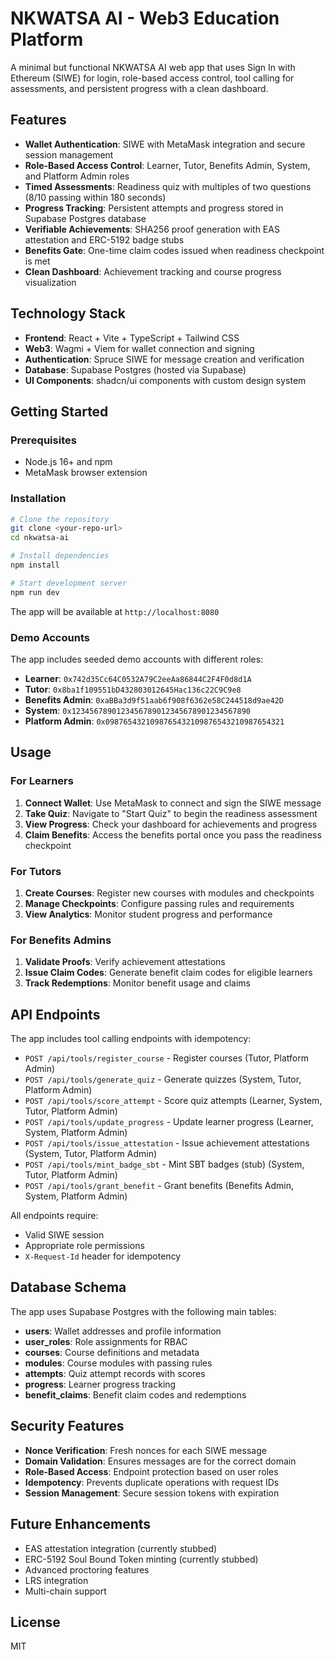 # NKWATSA AI - Web3 Education Platform

A minimal but functional NKWATSA AI web app that uses Sign In with Ethereum (SIWE) for login, role-based access control, tool calling for assessments, and persistent progress with a clean dashboard.

## Features

- **Wallet Authentication**: SIWE with MetaMask integration and secure session management
- **Role-Based Access Control**: Learner, Tutor, Benefits Admin, System, and Platform Admin roles
- **Timed Assessments**: Readiness quiz with multiples of two questions (8/10 passing within 180 seconds)
- **Progress Tracking**: Persistent attempts and progress stored in Supabase Postgres database
- **Verifiable Achievements**: SHA256 proof generation with EAS attestation and ERC-5192 badge stubs
- **Benefits Gate**: One-time claim codes issued when readiness checkpoint is met
- **Clean Dashboard**: Achievement tracking and course progress visualization

## Technology Stack

- **Frontend**: React + Vite + TypeScript + Tailwind CSS
- **Web3**: Wagmi + Viem for wallet connection and signing
- **Authentication**: Spruce SIWE for message creation and verification
- **Database**: Supabase Postgres (hosted via Supabase)
- **UI Components**: shadcn/ui components with custom design system

## Getting Started

### Prerequisites

- Node.js 16+ and npm
- MetaMask browser extension

### Installation

```bash
# Clone the repository
git clone <your-repo-url>
cd nkwatsa-ai

# Install dependencies
npm install

# Start development server
npm run dev
```

The app will be available at `http://localhost:8080`

### Demo Accounts

The app includes seeded demo accounts with different roles:

- **Learner**: `0x742d35Cc64C0532A79C2eeAa86844C2F4F0d8d1A`
- **Tutor**: `0x8ba1f109551bD432803012645Hac136c22C9C9e8`
- **Benefits Admin**: `0xaBBa3d9f51aab6f908f6362e58C244518d9ae42D`
- **System**: `0x1234567890123456789012345678901234567890`
- **Platform Admin**: `0x0987654321098765432109876543210987654321`

## Usage

### For Learners

1. **Connect Wallet**: Use MetaMask to connect and sign the SIWE message
2. **Take Quiz**: Navigate to "Start Quiz" to begin the readiness assessment
3. **View Progress**: Check your dashboard for achievements and progress
4. **Claim Benefits**: Access the benefits portal once you pass the readiness checkpoint

### For Tutors

1. **Create Courses**: Register new courses with modules and checkpoints
2. **Manage Checkpoints**: Configure passing rules and requirements
3. **View Analytics**: Monitor student progress and performance

### For Benefits Admins

1. **Validate Proofs**: Verify achievement attestations
2. **Issue Claim Codes**: Generate benefit claim codes for eligible learners
3. **Track Redemptions**: Monitor benefit usage and claims

## API Endpoints

The app includes tool calling endpoints with idempotency:

- `POST /api/tools/register_course` - Register courses (Tutor, Platform Admin)
- `POST /api/tools/generate_quiz` - Generate quizzes (System, Tutor, Platform Admin)
- `POST /api/tools/score_attempt` - Score quiz attempts (Learner, System, Tutor, Platform Admin)
- `POST /api/tools/update_progress` - Update learner progress (Learner, System, Platform Admin)
- `POST /api/tools/issue_attestation` - Issue achievement attestations (System, Tutor, Platform Admin)
- `POST /api/tools/mint_badge_sbt` - Mint SBT badges (stub) (System, Tutor, Platform Admin)
- `POST /api/tools/grant_benefit` - Grant benefits (Benefits Admin, System, Platform Admin)

All endpoints require:
- Valid SIWE session
- Appropriate role permissions
- `X-Request-Id` header for idempotency

## Database Schema

The app uses Supabase Postgres with the following main tables:

- **users**: Wallet addresses and profile information
- **user_roles**: Role assignments for RBAC
- **courses**: Course definitions and metadata
- **modules**: Course modules with passing rules
- **attempts**: Quiz attempt records with scores
- **progress**: Learner progress tracking
- **benefit_claims**: Benefit claim codes and redemptions

## Security Features

- **Nonce Verification**: Fresh nonces for each SIWE message
- **Domain Validation**: Ensures messages are for the correct domain
- **Role-Based Access**: Endpoint protection based on user roles
- **Idempotency**: Prevents duplicate operations with request IDs
- **Session Management**: Secure session tokens with expiration

## Future Enhancements

- EAS attestation integration (currently stubbed)
- ERC-5192 Soul Bound Token minting (currently stubbed)
- Advanced proctoring features
- LRS integration
- Multi-chain support

## License

MIT
